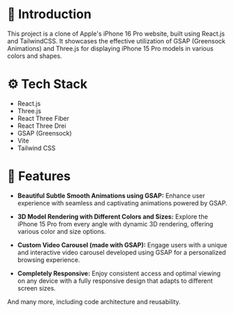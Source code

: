 # 🤖 Introduction

This project is a clone of Apple's iPhone 16 Pro website, built using React.js and TailwindCSS. It showcases the effective utilization of GSAP (Greensock Animations) and Three.js for displaying iPhone 15 Pro models in various colors and shapes.

# ⚙️ Tech Stack

- React.js
- Three.js
- React Three Fiber
- React Three Drei
- GSAP (Greensock)
- Vite
- Tailwind CSS

# 🔋 Features

- **Beautiful Subtle Smooth Animations using GSAP:** Enhance user experience with seamless and captivating animations powered by GSAP.
  
- **3D Model Rendering with Different Colors and Sizes:** Explore the iPhone 15 Pro from every angle with dynamic 3D rendering, offering various color and size options.
  
- **Custom Video Carousel (made with GSAP):** Engage users with a unique and interactive video carousel developed using GSAP for a personalized browsing experience.
  
- **Completely Responsive:** Enjoy consistent access and optimal viewing on any device with a fully responsive design that adapts to different screen sizes.

And many more, including code architecture and reusability.
